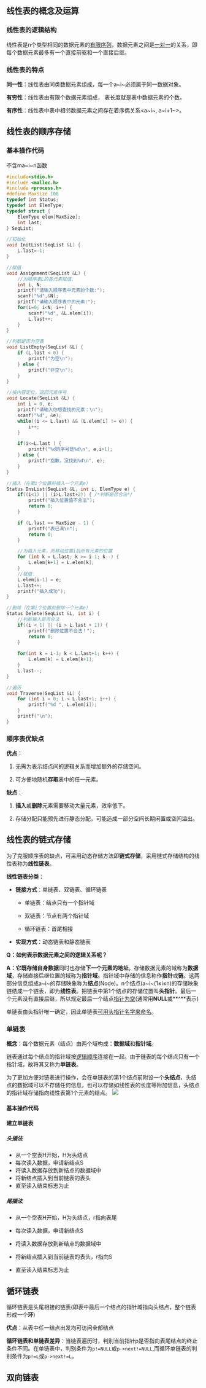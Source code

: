 ## 线性表的概念及运算

### **线性表的逻辑结构**

线性表是n个类型相同的数据元素的<u>有限序列</u>，数据元素之间是<u>一对一</u>的关系，即每个数据元素最多有一个直接前驱和一个直接后继。

### **线性表的特点**

**同一性**：线性表由同类数据元素组成，每一个a~i~必须属于同一数据对象。

**有穷性**：线性表由有限个数据元素组成， 表长度就是表中数据元素的个数。 

**有序性**：线性表中表中相邻数据元素之间存在着序偶关系<a~i~, a~i+1~>。    

## 线性表的顺序存储

### 基本操作代码

不含ma~i~n函数

```c
#include<stdio.h>
#include <malloc.h>
#include <process.h>
#define MaxSize 100
typedef int Status;
typedef int ElemType;
typedef struct {
	ElemType elem[MaxSize];
	int last;
} SeqList;

//初始化
void InitList(SeqList &L) {
	L.last=-1;
}

//赋值
void Assignment(SeqList &L) {
	//为顺序表L的各元素赋值.
	int i, N;
	printf("请输入顺序表中元素的个数:");
	scanf("%d",&N);
	printf("请输入顺序表中的元素:");
	for(i=0; i<N; i++) {
		scanf("%d", &L.elem[i]);
		L.last++;
	}
}

//判断是否为空表
void ListEmpty(SeqList &L) {
	if (L.last < 0) {
		printf("为空\n");
	} else {
		printf("非空\n"); 
	}
}

//按内容定位，返回元素序号
void Locate(SeqList &L) {
	int i = 0, e;
	printf("请输入你想查找的元素：\n");
	scanf("%d", &e); 
	while((i <= L.last) && (L.elem[i] != e)) {
		i++;
	}

	if(i<=L.last ) {
		printf("%d的序号是%d\n", e,i+1);
	} else {
		printf("抱歉，没找到%d\n", e); 
	}
}

//插入（在第i个位置前插入一个元素e）
Status InsList(SeqList &L, int i, ElemType e) {
	if((i<1) || (i>L.last+2)) { /*判断是否合法*/
		printf("插入位置值不合法");
		return 0; 
	}

	if (L.last == MaxSize - 1) {
		printf("表已满\n");
		return 0; 
	}

	//为插入元素，而移动位置i后所有元素的位置
	for (int k = L.last; k >= i-1; k--) { 
		L.elem[k+1] = L.elem[k];
	}
	//赋值
	L.elem[i-1] = e;
	L.last++;
	printf("插入成功");
}

//删除（在第i个位置前删除一个元素e）
Status Delete(SeqList &L, int i) {
	//判断输入是否合法
	if((i < 1) || (i > L.last + 1)) {
		printf("删除位置不合法！"); 
		return 0; 
	} 
	
	for(int k = i-1; k < L.last+1; k++) {
		L.elem[k] = L.elem[k+1];
	}
	L.last--;
} 

//遍历
void Traverse(SeqList &L) {
	for (int i = 0; i < L.last+1; i++) {
		printf("%d ", L.elem[i]);
	}
	printf("\n");
}
```

### 顺序表优缺点

**优点**：

1. 无需为表示结点间的逻辑关系而增加额外的存储空间。

2. 可方便地随机**存取**表中的任一元素。

**缺点**：

1. **插入**或**删除**元素需要移动大量元素，效率低下。

2. 存储分配只能预先进行静态分配，可能造成一部分空间长期闲置或空间溢出。

## 线性表的链式存储

为了克服顺序表的缺点，可采用动态存储方法即**链式存储**，采用链式存储结构的线性表称为**线性链表**。

**线性链表分类**：

- **链接方式**：单链表、双链表、循环链表

	- 单链表：结点只有一个指针域

	- 双链表：节点有两个指针域

	- 循环链表：首尾相接

- **实现方式**：动态链表和静态链表

**Q：如何表示数据元素之间的逻辑关系呢？**

**A：**它既存储**自身数据**同时也存储**下一个元素的地址**。存储数据元素的域称为**数据域**，存储直接后继位置的域称为**指针域**。指针域中存储的信息称作**指针**或**链**。这两部分信息组成a~i~的存储映象称为**结点**(Node)。n个结点(a~i~(1≤i≤n)的存储映象链结成一个链表，即为**线性表**。把链表中第1个结点的存储位置叫**头指针**。最后一个元素没有直接后继，所以规定最后一个结点<u>指针为空</u>(通常用**NULL**或**^**表示)

单链表由头指针唯一确定，因此单链表<u>可用头指针名字来命名</u>。

### 单链表

**概念**：每个数据元素（结点）由两个域构成：**数据域**和**指针域**。

链表通过每个结点的指针域按<u>逻辑顺序</u>连接在一起。由于链表的每个结点只有一个指针域，故将其又称为**单链表**。

为了更加方便对链表进行操作，会在单链表的第1个结点前附设一个**头结点**，头结点的数据域可以不存储任何信息，也可以存储如线性表的长度等附加信息，头结点的指针域存储指向线性表第1个元素的结点。
![](https://cdn.jsdelivr.net/gh/hassanblog/CDN/posts/DataStructure_Note/image-20210424155953569.png)

#### 基本操作代码



#### 建立单链表

##### 头插法

- 从一个空表H开始，H为头结点
- 每次读入数据，申请新结点S
- 将读入数据存放到新结点的数据域中
- 将新结点插入到当前链表的表头
- 直至读入结束标志为止

##### 尾插法

- 从一个空表H开始，H为头结点，r指向表尾

- 每次读入数据，申请新结点S

- 将读入数据存放到新结点的数据域中

- 将新结点插入到当前链表的表头，r指向S

- 直至读入结束标志为止

## 循环链表

循环链表是头尾相接的链表(即表中最后一个结点的指针域指向头结点，整个链表形成一个**环**)

**优点**：从表中任一结点出发均可访问全部结点

**循环链表和单链表差异**：当链表遍历时，判别当前指针p是否指向表尾结点的终止条件不同。在单链表中，判别条件为`p!=NULL`或`p->next!=NULL`,而循环单链表的判别条件为`p!=L`或`p->next!=L`。

## 双向链表
